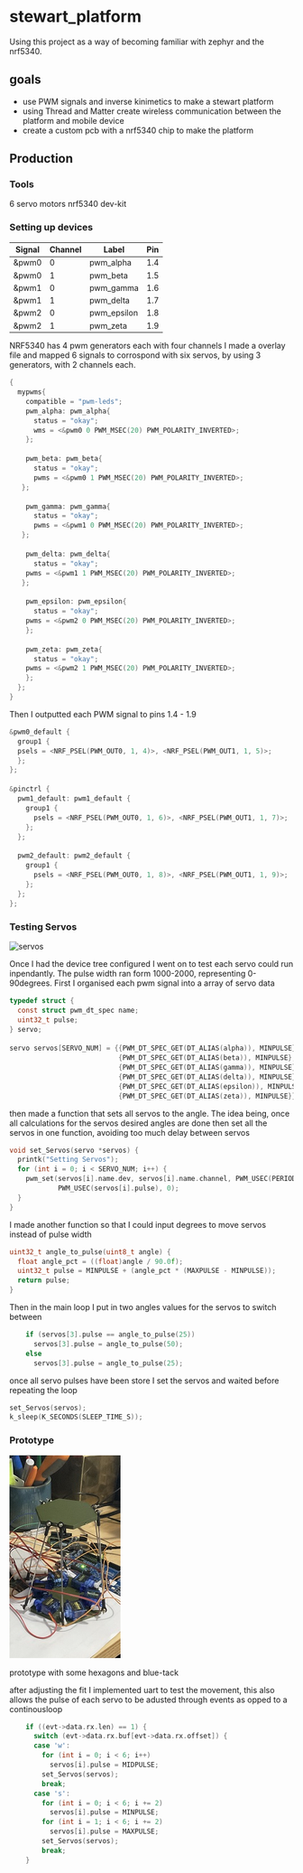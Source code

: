 # stewart_platform

Using this project as a way of becoming familiar with zephyr and the nrf5340.

## goals

- use PWM signals and inverse kinimetics to make a stewart platform
- using Thread and Matter create wireless communication between the platform and mobile device
- create a custom pcb with a nrf5340 chip to make the platform

## Production

### Tools

6 servo motors
nrf5340 dev-kit

### Setting up devices

| Signal | Channel | Label       | Pin |
| ------ | ------- | ----------- | --- |
| &pwm0  | 0       | pwm_alpha   | 1.4 |
| &pwm0  | 1       | pwm_beta    | 1.5 |
| &pwm1  | 0       | pwm_gamma   | 1.6 |
| &pwm1  | 1       | pwm_delta   | 1.7 |
| &pwm2  | 0       | pwm_epsilon | 1.8 |
| &pwm2  | 1       | pwm_zeta    | 1.9 |

NRF5340 has 4 pwm generators each with four channels I made a overlay file and mapped 6 signals to corrospond with six servos, by using 3 generators, with 2 channels each.

```c
{
  mypwms{
    compatible = "pwm-leds";
    pwm_alpha: pwm_alpha{
      status = "okay";
      wms = <&pwm0 0 PWM_MSEC(20) PWM_POLARITY_INVERTED>;
    };

    pwm_beta: pwm_beta{
      status = "okay";
      pwms = <&pwm0 1 PWM_MSEC(20) PWM_POLARITY_INVERTED>;
   };

    pwm_gamma: pwm_gamma{
      status = "okay";
      pwms = <&pwm1 0 PWM_MSEC(20) PWM_POLARITY_INVERTED>;
   };

    pwm_delta: pwm_delta{
      status = "okay";
    pwms = <&pwm1 1 PWM_MSEC(20) PWM_POLARITY_INVERTED>;
   };

    pwm_epsilon: pwm_epsilon{
      status = "okay";
    pwms = <&pwm2 0 PWM_MSEC(20) PWM_POLARITY_INVERTED>;
    };

    pwm_zeta: pwm_zeta{
      status = "okay";
    pwms = <&pwm2 1 PWM_MSEC(20) PWM_POLARITY_INVERTED>;
    };
  };
}
```

Then I outputted each PWM signal to pins 1.4 - 1.9

```c
&pwm0_default {
  group1 {
  psels = <NRF_PSEL(PWM_OUT0, 1, 4)>, <NRF_PSEL(PWM_OUT1, 1, 5)>;
  };
};

&pinctrl {
  pwm1_default: pwm1_default {
    group1 {
      psels = <NRF_PSEL(PWM_OUT0, 1, 6)>, <NRF_PSEL(PWM_OUT1, 1, 7)>;
    };
  };

  pwm2_default: pwm2_default {
    group1 {
      psels = <NRF_PSEL(PWM_OUT0, 1, 8)>, <NRF_PSEL(PWM_OUT1, 1, 9)>;
    };
  };
};

```

### Testing Servos

![servos](documentation/servo_01.gif)

Once I had the device tree configured I went on to test each servo could run inpendantly.
The pulse width ran form 1000-2000, representing 0-90degrees.
First I organised each pwm signal into a array of servo data

```c
typedef struct {
  const struct pwm_dt_spec name;
  uint32_t pulse;
} servo;

servo servos[SERVO_NUM] = {{PWM_DT_SPEC_GET(DT_ALIAS(alpha)), MINPULSE},
                           {PWM_DT_SPEC_GET(DT_ALIAS(beta)), MINPULSE},
                           {PWM_DT_SPEC_GET(DT_ALIAS(gamma)), MINPULSE},
                           {PWM_DT_SPEC_GET(DT_ALIAS(delta)), MINPULSE},
                           {PWM_DT_SPEC_GET(DT_ALIAS(epsilon)), MINPULSE},
                           {PWM_DT_SPEC_GET(DT_ALIAS(zeta)), MINPULSE}};
```

then made a function that sets all servos to the angle. The idea being, once all calculations for the servos desired angles are done then set all the servos in one function, avoiding too much delay between servos

```c
void set_Servos(servo *servos) {
  printk("Setting Servos");
  for (int i = 0; i < SERVO_NUM; i++) {
    pwm_set(servos[i].name.dev, servos[i].name.channel, PWM_USEC(PERIOD),
            PWM_USEC(servos[i].pulse), 0);
  }
}
```

I made another function so that I could input degrees to move servos instead of pulse width

```c
uint32_t angle_to_pulse(uint8_t angle) {
  float angle_pct = ((float)angle / 90.0f);
  uint32_t pulse = MINPULSE + (angle_pct * (MAXPULSE - MINPULSE));
  return pulse;
}
```

Then in the main loop I put in two angles values for the servos to switch between

```c
    if (servos[3].pulse == angle_to_pulse(25))
      servos[3].pulse = angle_to_pulse(50);
    else
      servos[3].pulse = angle_to_pulse(25);
```

once all servo pulses have been store I set the servos and waited before repeating the loop

```c
set_Servos(servos);
k_sleep(K_SECONDS(SLEEP_TIME_S));
```

### Prototype
![platform prototype](documentation/platform_01.jpeg)

prototype with some hexagons and blue-tack 

after adjusting the fit I implemented uart to test the movement, this also allows the pulse of each servo to be adusted through events as opped to a continousloop
```c
    if ((evt->data.rx.len) == 1) {
      switch (evt->data.rx.buf[evt->data.rx.offset]) {
      case 'w':
        for (int i = 0; i < 6; i++)
          servos[i].pulse = MIDPULSE;
        set_Servos(servos);
        break;
      case 's':
        for (int i = 0; i < 6; i += 2)
          servos[i].pulse = MINPULSE;
        for (int i = 1; i < 6; i += 2)
          servos[i].pulse = MAXPULSE;
        set_Servos(servos);
        break;
    }
```